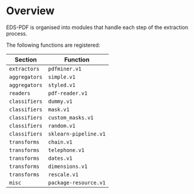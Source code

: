 # Overview

EDS-PDF is organised into modules that handle each step of the extraction process.

The following functions are registered:

| Section       | Function              |
| ------------- | --------------------- |
| `extractors`  | `pdfminer.v1`         |
| `aggregators` | `simple.v1`           |
| `aggregators` | `styled.v1`           |
| `readers`     | `pdf-reader.v1`       |
| `classifiers` | `dummy.v1`            |
| `classifiers` | `mask.v1`             |
| `classifiers` | `custom_masks.v1`     |
| `classifiers` | `random.v1`           |
| `classifiers` | `sklearn-pipeline.v1` |
| `transforms`  | `chain.v1`            |
| `transforms`  | `telephone.v1`        |
| `transforms`  | `dates.v1`            |
| `transforms`  | `dimensions.v1`       |
| `transforms`  | `rescale.v1`          |
| `misc`        | `package-resource.v1` |
